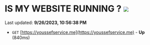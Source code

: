 # IS MY WEBSITE RUNNING ? [![](https://img.shields.io/static/v1?label=Sponsor&message=%E2%9D%A4&logo=GitHub&color=%23fe8e86)](https://github.com/sponsors/<username>)

Last updated: **9/26/2023, 10:56:38 PM**

- `GET` [https://youssefservice.me](https://youssefservice.me) - **Up** (840ms)
